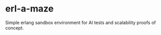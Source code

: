 erl-a-maze
==========

Simple erlang sandbox environment for AI tests and scalability proofs of concept.
